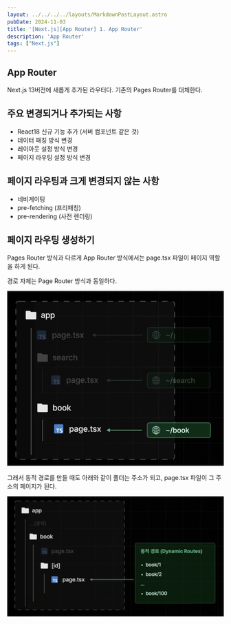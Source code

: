 ```yaml
---
layout: ../../../../layouts/MarkdownPostLayout.astro
pubDate: 2024-11-03
title: '[Next.js][App Router] 1. App Router'
description: 'App Router'
tags: ["Next.js"]
---
```


## App Router

Next.js 13버전에 새롭게 추가된 라우터다. 기존의 Pages Router를 대체한다.



## 주요 변경되거나 추가되는 사항

- React18 신규 기능 추가 (서버 컴포넌트 같은 것)
- 데이터 패칭 방식 변경
- 레이아웃 설정 방식 변경
- 페이지 라우팅 설정 방식 변경



## 페이지 라우팅과 크게 변경되지 않는 사항

- 네비게이팅
- pre-fetching (프리패칭)
- pre-rendering (사전 렌더링)



## 페이지 라우팅 생성하기

Pages Router 방식과 다르게 App Router 방식에서는 page.tsx 파일이 페이지 역할을 하게 된다.

경로 자체는 Page Router 방식과 동일하다.

![image-20241103134437986](../images/image-20241103134437986.png)



그래서 동적 경로를 만들 때도 아래와 같이 폴더는 주소가 되고, page.tsx 파일이 그 주소의 페이지가 된다.

![image-20241103134551548](../images/image-20241103134551548.png)